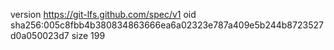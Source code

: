version https://git-lfs.github.com/spec/v1
oid sha256:005c8fbb4b380834863666ea6a02323e787a409e5b244b8723527d0a050023d7
size 199
